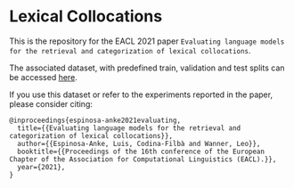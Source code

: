 # Lexical Collocations
This is the repository for the EACL 2021 paper ``Evaluating language models for the retrieval and categorization of lexical collocations``. 

The associated dataset, with predefined train, validation and test splits can be accessed [here](https://github.com/luisespinosaanke/lexicalcollocations/tree/main/data).

If you use this dataset or refer to the experiments reported in the paper, please consider citing:

```
@inproceedings{espinosa-anke2021evaluating,
  title={{Evaluating language models for the retrieval and categorization of lexical collocations}},
  author={{Espinosa-Anke, Luis, Codina-Filbà and Wanner, Leo}},
  booktitle={{Proceedings of the 16th conference of the European Chapter of the Association for Computational Linguistics (EACL).}},
  year={2021},
}

```
